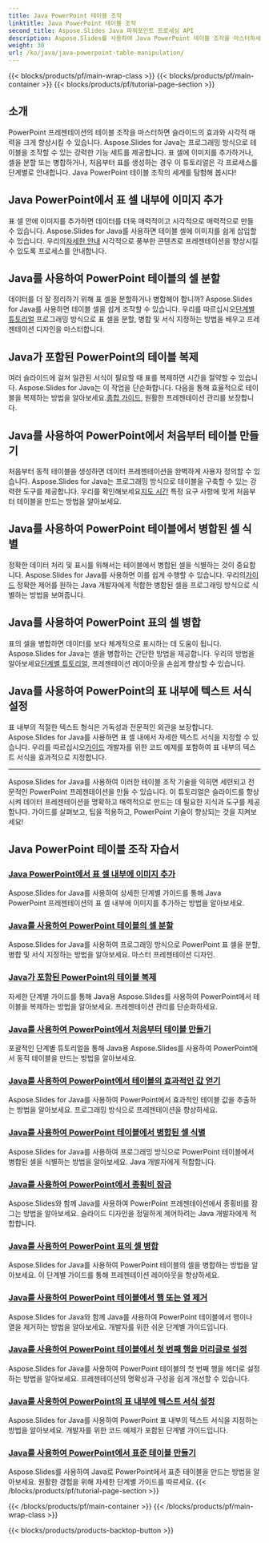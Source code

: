 ```yaml
---
title: Java PowerPoint 테이블 조작
linktitle: Java PowerPoint 테이블 조작
second_title: Aspose.Slides Java 파워포인트 프로세싱 API
description: Aspose.Slides를 사용하여 Java PowerPoint 테이블 조작을 마스터하세요. 자세한 단계별 튜토리얼을 통해 이미지 추가, 셀 분할, 테이블 생성 등의 방법을 알아보세요.
weight: 30
url: /ko/java/java-powerpoint-table-manipulation/
---
```


{{< blocks/products/pf/main-wrap-class >}}
{{< blocks/products/pf/main-container >}}
{{< blocks/products/pf/tutorial-page-section >}}

## 소개

PowerPoint 프레젠테이션의 테이블 조작을 마스터하면 슬라이드의 효과와 시각적 매력을 크게 향상시킬 수 있습니다. Aspose.Slides for Java는 프로그래밍 방식으로 테이블을 조작할 수 있는 강력한 기능 세트를 제공합니다. 표 셀에 이미지를 추가하거나, 셀을 분할 또는 병합하거나, 처음부터 표를 생성하는 경우 이 튜토리얼은 각 프로세스를 단계별로 안내합니다. Java PowerPoint 테이블 조작의 세계를 탐험해 봅시다!

## Java PowerPoint에서 표 셀 내부에 이미지 추가
표 셀 안에 이미지를 추가하면 데이터를 더욱 매력적이고 시각적으로 매력적으로 만들 수 있습니다. Aspose.Slides for Java를 사용하면 테이블 셀에 이미지를 쉽게 삽입할 수 있습니다. 우리의[자세한 안내](./add-image-inside-table-cells-java-powerpoint/) 시각적으로 풍부한 콘텐츠로 프레젠테이션을 향상시킬 수 있도록 프로세스를 안내합니다.

## Java를 사용하여 PowerPoint 테이블의 셀 분할
 데이터를 더 잘 정리하기 위해 표 셀을 분할하거나 병합해야 합니까? Aspose.Slides for Java를 사용하면 테이블 셀을 쉽게 조작할 수 있습니다. 우리를 따르십시오[단계별 튜토리얼](./split-cells-powerpoint-table-java/) 프로그래밍 방식으로 표 셀을 분할, 병합 및 서식 지정하는 방법을 배우고 프레젠테이션 디자인을 마스터합니다.

## Java가 포함된 PowerPoint의 테이블 복제
 여러 슬라이드에 걸쳐 일관된 서식이 필요할 때 표를 복제하면 시간을 절약할 수 있습니다. Aspose.Slides for Java는 이 작업을 단순화합니다. 다음을 통해 효율적으로 테이블을 복제하는 방법을 알아보세요.[종합 가이드](./clone-table-powerpoint-java/), 원활한 프레젠테이션 관리를 보장합니다.

## Java를 사용하여 PowerPoint에서 처음부터 테이블 만들기
처음부터 동적 테이블을 생성하면 데이터 프레젠테이션을 완벽하게 사용자 정의할 수 있습니다. Aspose.Slides for Java는 프로그래밍 방식으로 테이블을 구축할 수 있는 강력한 도구를 제공합니다. 우리를 확인해보세요[지도 시간](./create-table-from-scratch-powerpoint-java/) 특정 요구 사항에 맞게 처음부터 테이블을 만드는 방법을 알아보세요.

## Java를 사용하여 PowerPoint 테이블에서 병합된 셀 식별
 정확한 데이터 처리 및 표시를 위해서는 테이블에서 병합된 셀을 식별하는 것이 중요합니다. Aspose.Slides for Java를 사용하면 이를 쉽게 수행할 수 있습니다. 우리의[가이드](./identify-merged-cells-powerpoint-table-java/) 정확한 제어를 원하는 Java 개발자에게 적합한 병합된 셀을 프로그래밍 방식으로 식별하는 방법을 보여줍니다.

## Java를 사용하여 PowerPoint 표의 셀 병합
 표의 셀을 병합하면 데이터를 보다 체계적으로 표시하는 데 도움이 됩니다. Aspose.Slides for Java는 셀을 병합하는 간단한 방법을 제공합니다. 우리의 방법을 알아보세요[단계별 튜토리얼](./merge-cells-powerpoint-table-java/), 프레젠테이션 레이아웃을 손쉽게 향상할 수 있습니다.

## Java를 사용하여 PowerPoint의 표 내부에 텍스트 서식 설정
표 내부의 적절한 텍스트 형식은 가독성과 전문적인 외관을 보장합니다. Aspose.Slides for Java를 사용하면 표 셀 내에서 자세한 텍스트 서식을 지정할 수 있습니다. 우리를 따르십시오[가이드](./set-text-formatting-inside-table-powerpoint-java/) 개발자를 위한 코드 예제를 포함하여 표 내부의 텍스트 서식을 효과적으로 지정합니다.

---

Aspose.Slides for Java를 사용하여 이러한 테이블 조작 기술을 익히면 세련되고 전문적인 PowerPoint 프레젠테이션을 만들 수 있습니다. 이 튜토리얼은 슬라이드를 향상시켜 데이터 프레젠테이션을 명확하고 매력적으로 만드는 데 필요한 지식과 도구를 제공합니다. 가이드를 살펴보고, 팁을 적용하고, PowerPoint 기술이 향상되는 것을 지켜보세요!
## Java PowerPoint 테이블 조작 자습서
### [Java PowerPoint에서 표 셀 내부에 이미지 추가](./add-image-inside-table-cells-java-powerpoint/)
Aspose.Slides for Java를 사용하여 상세한 단계별 가이드를 통해 Java PowerPoint 프레젠테이션의 표 셀 내부에 이미지를 추가하는 방법을 알아보세요.
### [Java를 사용하여 PowerPoint 테이블의 셀 분할](./split-cells-powerpoint-table-java/)
Aspose.Slides for Java를 사용하여 프로그래밍 방식으로 PowerPoint 표 셀을 분할, 병합 및 서식 지정하는 방법을 알아보세요. 마스터 프레젠테이션 디자인.
### [Java가 포함된 PowerPoint의 테이블 복제](./clone-table-powerpoint-java/)
자세한 단계별 가이드를 통해 Java용 Aspose.Slides를 사용하여 PowerPoint에서 테이블을 복제하는 방법을 알아보세요. 프레젠테이션 관리를 단순화하세요.
### [Java를 사용하여 PowerPoint에서 처음부터 테이블 만들기](./create-table-from-scratch-powerpoint-java/)
포괄적인 단계별 튜토리얼을 통해 Java용 Aspose.Slides를 사용하여 PowerPoint에서 동적 테이블을 만드는 방법을 알아보세요.
### [Java를 사용하여 PowerPoint에서 테이블의 효과적인 값 얻기](./get-effective-values-table-powerpoint-java/)
Aspose.Slides for Java를 사용하여 PowerPoint에서 효과적인 테이블 값을 추출하는 방법을 알아보세요. 프로그래밍 방식으로 프레젠테이션을 향상하세요.
### [Java를 사용하여 PowerPoint 테이블에서 병합된 셀 식별](./identify-merged-cells-powerpoint-table-java/)
Aspose.Slides for Java를 사용하여 프로그래밍 방식으로 PowerPoint 테이블에서 병합된 셀을 식별하는 방법을 알아보세요. Java 개발자에게 적합합니다.
### [Java를 사용하여 PowerPoint에서 종횡비 잠금](./lock-aspect-ratio-powerpoint-java/)
Aspose.Slides와 함께 Java를 사용하여 PowerPoint 프레젠테이션에서 종횡비를 잠그는 방법을 알아보세요. 슬라이드 디자인을 정밀하게 제어하려는 Java 개발자에게 적합합니다.
### [Java를 사용하여 PowerPoint 표의 셀 병합](./merge-cells-powerpoint-table-java/)
Aspose.Slides for Java를 사용하여 PowerPoint 테이블의 셀을 병합하는 방법을 알아보세요. 이 단계별 가이드를 통해 프레젠테이션 레이아웃을 향상하세요.
### [Java를 사용하여 PowerPoint 테이블에서 행 또는 열 제거](./remove-row-column-powerpoint-table-java/)
Aspose.Slides for Java와 함께 Java를 사용하여 PowerPoint 테이블에서 행이나 열을 제거하는 방법을 알아보세요. 개발자를 위한 쉬운 단계별 가이드입니다.
### [Java를 사용하여 PowerPoint 테이블에서 첫 번째 행을 머리글로 설정](./set-first-row-header-powerpoint-table-java/)
Aspose.Slides for Java를 사용하여 PowerPoint 테이블의 첫 번째 행을 헤더로 설정하는 방법을 알아보세요. 프레젠테이션의 명확성과 구성을 쉽게 개선할 수 있습니다.
### [Java를 사용하여 PowerPoint의 표 내부에 텍스트 서식 설정](./set-text-formatting-inside-table-powerpoint-java/)
Aspose.Slides for Java를 사용하여 PowerPoint 표 내부의 텍스트 서식을 지정하는 방법을 알아보세요. 개발자를 위한 코드 예제가 포함된 단계별 가이드입니다.
### [Java를 사용하여 PowerPoint에서 표준 테이블 만들기](./create-standard-tables-powerpoint-java/)
Aspose.Slides를 사용하여 Java로 PowerPoint에서 표준 테이블을 만드는 방법을 알아보세요. 원활한 경험을 위해 자세한 단계별 가이드를 따르세요.
{{< /blocks/products/pf/tutorial-page-section >}}

{{< /blocks/products/pf/main-container >}}
{{< /blocks/products/pf/main-wrap-class >}}

{{< blocks/products/products-backtop-button >}}
